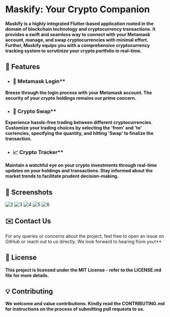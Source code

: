 # Maskify: Your Crypto Companion
**Maskify is a highly integrated Flutter-based application rooted in the domain of blockchain technology and cryptocurrency transactions. It provides a swift and seamless way to connect with your Metamask account, manage, and swap cryptocurrencies with minimal effort. Further, Maskify equips you with a comprehensive cryptocurrency tracking system to scrutinize your crypto portfolio in real-time.**

## 🌟 Features
- ### 🔐 Metamask Login**
**Breeze through the login process with your Metamask account. The security of your crypto holdings remains our prime concern.**

- ### 💱 Crypto Swap**
**Experience hassle-free trading between different cryptocurrencies. Customize your trading choices by selecting the 'from' and 'to' currencies, specifying the quantity, and hitting 'Swap' to finalize the transaction.**

- ### 📈 Crypto Tracker**
**Maintain a watchful eye on your crypto investments through real-time updates on your holdings and transactions. Stay informed about the market trends to facilitate prudent decision-making.**

## 📸 Screenshots
![2](https://github.com/Anechaev06/maskify/assets/57583912/37fc0e06-4d17-4310-a58a-13f7c309cc29)
![3](https://github.com/Anechaev06/maskify/assets/57583912/b78dbaec-fa96-40ed-afd9-20d63f69ade0)
![4](https://github.com/Anechaev06/maskify/assets/57583912/67068446-9621-4394-a351-0488c8608bd5)
![5](https://github.com/Anechaev06/maskify/assets/57583912/2f439105-b72c-44fa-addd-e26ac3b627c6)
![6](https://github.com/Anechaev06/maskify/assets/57583912/173508bd-3cf8-409b-8549-cf7c00a016b6)

## ✉️ Contact Us
For any queries or concerns about the project, feel free to open an issue on GitHub or reach out to us directly. We look forward to hearing from you!**

## 📜 License
**This project is licensed under the MIT License - refer to the LICENSE.md file for more details.**

## 💡 Contributing
**We welcome and value contributions. Kindly read the CONTRIBUTING.md for instructions on the process of submitting pull requests to us.**
